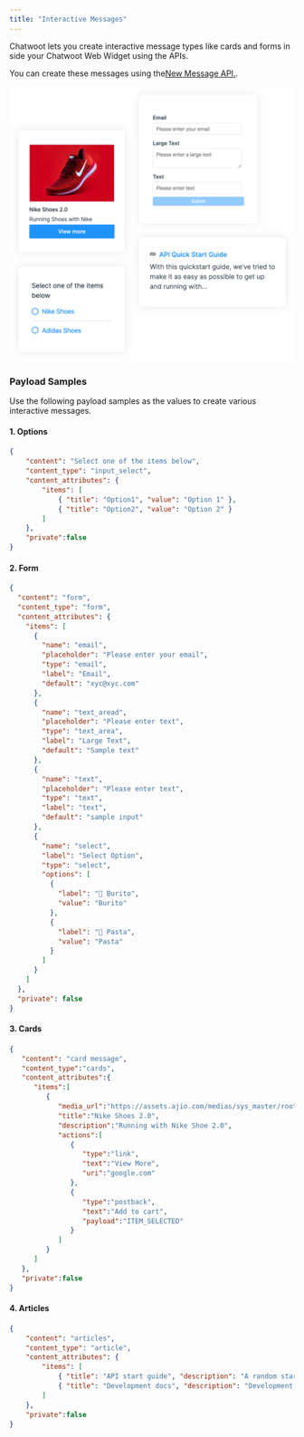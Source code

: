 ```yaml
---
title: "Interactive Messages"
---
```


Chatwoot lets you create interactive message types like cards and forms in side your Chatwoot Web Widget using the APIs.

You can create these messages using the[New Message API.](https://www.chatwoot.com/developers/api/#operation/create-a-new-message-in-a-conversation).

![interactive_messages](./images/interactive_messages.png)

### Payload Samples

Use the following payload samples as the values to create various interactive messages.

#### 1. Options

```json
{
    "content": "Select one of the items below",
    "content_type": "input_select",
    "content_attributes": {
        "items": [
            { "title": "Option1", "value": "Option 1" },
            { "title": "Option2", "value": "Option 2" }
        ]
    },
    "private":false
}
```

#### 2. Form

```json
{
  "content": "form",
  "content_type": "form",
  "content_attributes": {
    "items": [
      {
        "name": "email",
        "placeholder": "Please enter your email",
        "type": "email",
        "label": "Email",
        "default": "xyc@xyc.com"
      },
      {
        "name": "text_aread",
        "placeholder": "Please enter text",
        "type": "text_area",
        "label": "Large Text",
        "default": "Sample text"
      },
      {
        "name": "text",
        "placeholder": "Please enter text",
        "type": "text",
        "label": "text",
        "default": "sample input"
      },
      {
        "name": "select",
        "label": "Select Option",
        "type": "select",
        "options": [
          {
            "label": "🌯 Burito",
            "value": "Burito"
          },
          {
            "label": "🍝 Pasta",
            "value": "Pasta"
          }
        ]
      }
    ]
  },
  "private": false
}
```

#### 3. Cards

```json
{
   "content": "card message",
   "content_type":"cards",
   "content_attributes":{
      "items":[
         {
            "media_url":"https://assets.ajio.com/medias/sys_master/root/hdb/h9a/13582024212510/-1117Wx1400H-460345219-white-MODEL.jpg",
            "title":"Nike Shoes 2.0",
            "description":"Running with Nike Shoe 2.0",
            "actions":[
               {
                  "type":"link",
                  "text":"View More",
                  "uri":"google.com"
               },
               {
                  "type":"postback",
                  "text":"Add to cart",
                  "payload":"ITEM_SELECTED"
               }
            ]
         }
      ]
   },
   "private":false
}
```

#### 4. Articles


```json
{
    "content": "articles",
    "content_type": "article",
    "content_attributes": {
        "items": [
            { "title": "API start guide", "description": "A random start api guide", "link": "http://google.com" },
            { "title": "Development docs", "description": "Development docs and guidelines", "link": "http://google.com" }
        ]
    },
    "private":false
}
```
